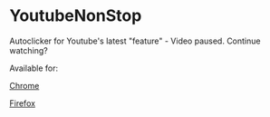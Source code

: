 # YoutubeNonStop
Autoclicker for Youtube's latest "feature" - Video paused. Continue watching?

Available for: 

[Chrome](https://chrome.google.com/webstore/detail/youtube-nonstop/nlkaejimjacpillmajjnopmpbkbnocid)

[Firefox](https://addons.mozilla.org/en-US/firefox/addon/youtube-nonstop/)
